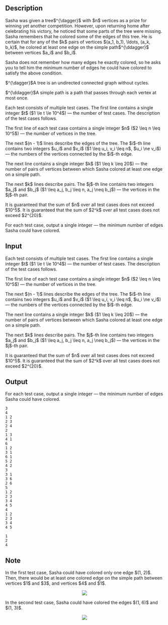 ## Description

<div><p>Sasha was given a tree$^{\dagger}$ with $n$ vertices as a prize for winning yet another competition. However, upon returning home after celebrating his victory, he noticed that some parts of the tree were missing. Sasha remembers that he colored some of the edges of this tree. He is certain that for any of the $k$ pairs of vertices $(a_1, b_1), \ldots, (a_k, b_k)$, he colored at least one edge on the simple path$^{\ddagger}$ between vertices $a_i$ and $b_i$.</p><p>Sasha does not remember how many edges he exactly colored, so he asks you to tell him the minimum number of edges he could have colored to satisfy the above condition.</p><p>$^{\dagger}$A tree is an undirected connected graph without cycles.</p><p>$^{\ddagger}$A simple path is a path that passes through each vertex at most once.</p></div><div class="input-specification"><p>Each test consists of multiple test cases. The first line contains a single integer $t$ ($1 \le t \le 10^4$) — the number of test cases. The description of the test cases follows.</p><p>The first line of each test case contains a single integer $n$ ($2 \leq n \leq 10^5$)&nbsp;— the number of vertices in the tree.</p><p>The next $(n - 1)$ lines describe the edges of the tree. The $i$-th line contains two integers $u_i$ and $v_i$ ($1 \leq u_i, v_i \leq n$, $u_i \ne v_i$) — the numbers of the vertices connected by the $i$-th edge.</p><p>The next line contains a single integer $k$ ($1 \leq k \leq 20$)&nbsp;— the number of pairs of vertices between which Sasha colored at least one edge on a simple path.</p><p>The next $k$ lines describe pairs. The $j$-th line contains two integers $a_j$ and $b_j$ ($1 \leq a_j, b_j \leq n, a_j \neq b_j$)&nbsp;— the vertices in the $j$-th pair.</p><p>It is guaranteed that the sum of $n$ over all test cases does not exceed $10^5$. It is guaranteed that the sum of $2^k$ over all test cases does not exceed $2^{20}$.</p></div><div class="output-specification"><p>For each test case, output a single integer — the minimum number of edges Sasha could have colored.</p></div>

## Input

<p>Each test consists of multiple test cases. The first line contains a single integer $t$ ($1 \le t \le 10^4$) — the number of test cases. The description of the test cases follows.</p><p>The first line of each test case contains a single integer $n$ ($2 \leq n \leq 10^5$)&nbsp;— the number of vertices in the tree.</p><p>The next $(n - 1)$ lines describe the edges of the tree. The $i$-th line contains two integers $u_i$ and $v_i$ ($1 \leq u_i, v_i \leq n$, $u_i \ne v_i$) — the numbers of the vertices connected by the $i$-th edge.</p><p>The next line contains a single integer $k$ ($1 \leq k \leq 20$)&nbsp;— the number of pairs of vertices between which Sasha colored at least one edge on a simple path.</p><p>The next $k$ lines describe pairs. The $j$-th line contains two integers $a_j$ and $b_j$ ($1 \leq a_j, b_j \leq n, a_j \neq b_j$)&nbsp;— the vertices in the $j$-th pair.</p><p>It is guaranteed that the sum of $n$ over all test cases does not exceed $10^5$. It is guaranteed that the sum of $2^k$ over all test cases does not exceed $2^{20}$.</p>

## Output

<p>For each test case, output a single integer — the minimum number of edges Sasha could have colored.</p>





```input1|2,3,4,5,6,7,8,19,20,21,22,23,24,25,26,27,28
3
4
1 2
2 3
2 4
2
1 3
4 1
6
1 2
3 1
6 1
5 2
4 2
3
3 1
3 6
2 6
5
1 2
2 3
3 4
4 5
4
1 2
2 3
3 4
4 5
```




```output1
1
2
4
```



## Note

<p>In the first test case, Sasha could have colored only one edge $(1, 2)$. Then, there would be at least one colored edge on the simple path between vertices $1$ and $3$, and vertices $4$ and $1$.</p><center> <img class="tex-graphics" src="file://VruzDVKJ.png" style="max-width: 100.0%;max-height: 100.0%;"> </center><p>In the second test case, Sasha could have colored the edges $(1, 6)$ and $(1, 3)$.</p><center> <img class="tex-graphics" src="file://CKeWmJaP.png" style="max-width: 100.0%;max-height: 100.0%;"> </center>

